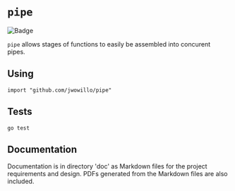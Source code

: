 # `pipe`

![Badge](https://goreportcard.com/badge/github.com/jwowillo/pipe)

`pipe` allows stages of functions to easily be assembled into concurent pipes.

## Using

`import "github.com/jwowillo/pipe"`

## Tests

`go test`

## Documentation

Documentation is in directory 'doc' as Markdown files for the project
requirements and design. PDFs generated from the Markdown files are also
included.
